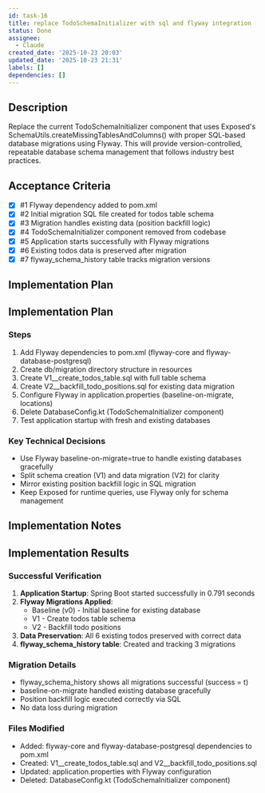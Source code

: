 ```yaml
---
id: task-16
title: replace TodoSchemaInitializer with sql and flyway integration
status: Done
assignee:
  - Claude
created_date: '2025-10-23 20:03'
updated_date: '2025-10-23 21:31'
labels: []
dependencies: []
---
```


## Description

<!-- SECTION:DESCRIPTION:BEGIN -->
Replace the current TodoSchemaInitializer component that uses Exposed's SchemaUtils.createMissingTablesAndColumns() with proper SQL-based database migrations using Flyway. This will provide version-controlled, repeatable database schema management that follows industry best practices.
<!-- SECTION:DESCRIPTION:END -->

## Acceptance Criteria
<!-- AC:BEGIN -->
- [x] #1 Flyway dependency added to pom.xml
- [x] #2 Initial migration SQL file created for todos table schema
- [x] #3 Migration handles existing data (position backfill logic)
- [x] #4 TodoSchemaInitializer component removed from codebase
- [x] #5 Application starts successfully with Flyway migrations
- [x] #6 Existing todos data is preserved after migration
- [x] #7 flyway_schema_history table tracks migration versions
<!-- AC:END -->

## Implementation Plan

<!-- SECTION:PLAN:BEGIN -->
## Implementation Plan

### Steps
1. Add Flyway dependencies to pom.xml (flyway-core and flyway-database-postgresql)
2. Create db/migration directory structure in resources
3. Create V1__create_todos_table.sql with full table schema
4. Create V2__backfill_todo_positions.sql for existing data migration
5. Configure Flyway in application.properties (baseline-on-migrate, locations)
6. Delete DatabaseConfig.kt (TodoSchemaInitializer component)
7. Test application startup with fresh and existing databases

### Key Technical Decisions
- Use Flyway baseline-on-migrate=true to handle existing databases gracefully
- Split schema creation (V1) and data migration (V2) for clarity
- Mirror existing position backfill logic in SQL migration
- Keep Exposed for runtime queries, use Flyway only for schema management
<!-- SECTION:PLAN:END -->

## Implementation Notes

<!-- SECTION:NOTES:BEGIN -->
## Implementation Results

### Successful Verification
1. **Application Startup**: Spring Boot started successfully in 0.791 seconds
2. **Flyway Migrations Applied**:
   - Baseline (v0) - Initial baseline for existing database
   - V1 - Create todos table schema
   - V2 - Backfill todo positions
3. **Data Preservation**: All 6 existing todos preserved with correct data
4. **flyway_schema_history table**: Created and tracking 3 migrations

### Migration Details
- flyway_schema_history shows all migrations successful (success = t)
- baseline-on-migrate handled existing database gracefully
- Position backfill logic executed correctly via SQL
- No data loss during migration

### Files Modified
- Added: flyway-core and flyway-database-postgresql dependencies to pom.xml
- Created: V1__create_todos_table.sql and V2__backfill_todo_positions.sql
- Updated: application.properties with Flyway configuration
- Deleted: DatabaseConfig.kt (TodoSchemaInitializer component)
<!-- SECTION:NOTES:END -->

